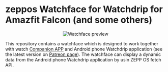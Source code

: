  # zeppos Watchface for Watchdrip for Amazfit Falcon (and some others)
 <p align="center">
 <img src="https://raw.githubusercontent.com/oakeley/zeppos_watchdrip_timer_wf/master/assets/falcon/images/preview.png" alt="Watchface preview"/>
 </p>
 This repository contains a watchface which is designed to work together with watch <a href="https://github.com/bigdigital/zeppos_watchdrip_app">Companion APP</a>  and Android phone Watchdrip application (see the latest version on <a href="https://www.patreon.com/xdrip_miband">Patreon page</a>). 
 The watchface can display a dynamic data from the Android phone Watchdrip application by usin ZEPP OS fetch API.

